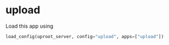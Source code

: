 # upload

Load this app using

```python
load_config(uproot_server, config="upload", apps=["upload"])
```
